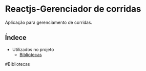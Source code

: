 # Reactjs-Gerenciador de corridas


Aplicação para gerenciamento de corridas.

## Índece

* Utilizados no projeto
  * [Bibliotecas](#introduction)
  






























#Bibliotecas
